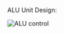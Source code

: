 ALU Unit Design:

<img src="alu.png"
     alt="ALU control"
     style="float: left; margin-right: 10px;" />
